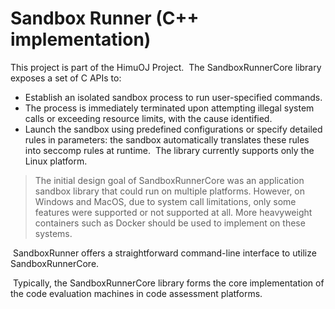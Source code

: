 ﻿# Sandbox Runner (C++ implementation)

This project is part of the HimuOJ Project.
﻿
The SandboxRunnerCore library exposes a set of C APIs to:
﻿
- Establish an isolated sandbox process to run user-specified commands. 
- The process is immediately terminated upon attempting illegal system calls or exceeding resource limits, with the cause identified.
- Launch the sandbox using predefined configurations or specify detailed rules in parameters: the sandbox automatically translates these rules into seccomp rules at runtime.
﻿
The library currently supports only the Linux platform.

> The initial design goal of SandboxRunnerCore was an application sandbox library that could run on multiple platforms. 
However, on Windows and MacOS, due to system call limitations, only some features were supported or not supported at all. 
More heavyweight containers such as Docker should be used to implement on these systems.


﻿
SandboxRunner offers a straightforward command-line interface to utilize SandboxRunnerCore.


﻿
Typically, the SandboxRunnerCore library forms the core implementation of the code evaluation machines 
in code assessment platforms.